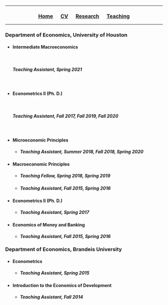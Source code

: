 ___

<h3> 
    <p align="center"> 
        <a href="https://xmgbautista.github.io/">Home</a> &emsp;
        <a href="https://xmgbautista.github.io/cv_xmgbautista.pdf">CV</a> &emsp;
        <a href="https://xmgbautista.github.io/research">Research</a> &emsp;
        <a href="https://xmgbautista.github.io/teaching">Teaching</a> 
    </p>
</h3>

___

### Department of Economics, University of Houston
<ul>
    <li><h4> Intermediate Macroeconomics </h4>
        <br> <h5> <em> Teaching Assistant, </em> Spring 2021 </h5> </br> </li>
    <li><h4> Econometrics II (Ph. D.) </h4></li>
        <br> <h5> <em> Teaching Assistant, </em> Fall 2017, Fall 2019, Fall 2020 </h5> </br>
    <li><h4> Microeconomic Principles </h4></li>
        <ul>
            <li> <h5> <em> Teaching Assistant, </em> Summer 2018, Fall 2018, Spring 2020 </h5></li>
        </ul>
    <li><h4> Macroeconomic Principles </h4></li>
        <ul>
            <li> <h5> <em> Teaching Fellow, </em> Spring 2018, Spring 2019 </h5></li>
            <li> <h5> <em> Teaching Assistant, </em> Fall 2015, Spring 2016 </h5></li>
        </ul>
    <li><h4> Econometrics II (Ph. D.) </h4></li>
        <ul>
            <li> <h5> <em> Teaching Assistant, </em> Spring 2017 </h5></li>
        </ul>
    <li><h4> Economics of Money and Banking </h4></li>
        <ul>
            <li> <h5> <em> Teaching Assistant, </em> Fall 2015, Spring 2016 </h5></li>
        </ul>
</ul>

### Department of Economics, Brandeis University
<ul>
    <li><h4> Econometrics </h4></li>
        <ul>
            <li> <h5> <em> Teaching Assistant, </em> Spring 2015 </h5></li>
        </ul>
    <li><h4> Introduction to the Economics of Development  </h4></li>
        <ul>
            <li> <h5> <em> Teaching Assistant, </em> Fall 2014 </h5></li>
        </ul>
</ul>
